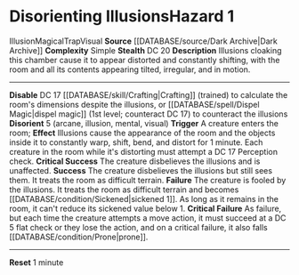 ﻿---
ac: null
all_resistance: null
complexity: Simple
element: null
fortitude: null
hardness: null
hazard_type: Trap
hp: null
id: '181'
immunity: null
level: '1'
name: Disorienting Illusions
rarity: Common
reflex: null
resistance: null
rus_type_level: null
school: Illusion
source: '[[DATABASE/source/Dark Archive|Dark Archive]]'
trait:
- '[[DATABASE/trait/Illusion|Illusion]]'
- '[[DATABASE/trait/Magical|Magical]]'
- '[[DATABASE/trait/Trap|Trap]]'
- '[[DATABASE/trait/Visual|Visual]]'
type: Hazard
weakness: null
will: null

---
# Disorienting Illusions<span class="item-type">Hazard 1</span>

<span class="item-trait">Illusion</span><span class="item-trait">Magical</span><span class="item-trait">Trap</span><span class="item-trait">Visual</span>
**Source** [[DATABASE/source/Dark Archive|Dark Archive]]
**Complexity** Simple
**Stealth** DC 20
**Description** Illusions cloaking this chamber cause it to appear distorted and constantly shifting, with the room and all its contents appearing tilted, irregular, and in motion.

---
**Disable** DC 17 [[DATABASE/skill/Crafting|Crafting]] (trained) to calculate the room's dimensions despite the illusions, or [[DATABASE/spell/Dispel Magic|dispel magic]] (1st level; counteract DC 17) to counteract the illusions
**Disorient** <span class="action-icon">5</span> (arcane, illusion, mental, visual) **Trigger** A creature enters the room; **Effect** Illusions cause the appearance of the room and the objects inside it to constantly warp, shift, bend, and distort for 1 minute. Each creature in the room while it's distorting must attempt a DC 17 Perception check.
**Critical Success** The creature disbelieves the illusions and is unaffected.
**Success** The creature disbelieves the illusions but still sees them. It treats the room as difficult terrain.
**Failure** The creature is fooled by the illusions. It treats the room as difficult terrain and becomes [[DATABASE/condition/Sickened|sickened 1]]. As long as it remains in the room, it can't reduce its sickened value below 1.
**Critical Failure** As failure, but each time the creature attempts a move action, it must succeed at a DC 5 flat check or they lose the action, and on a critical failure, it also falls [[DATABASE/condition/Prone|prone]].

---
**Reset** 1 minute
